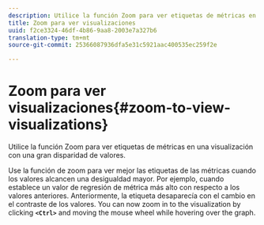 ```yaml
---
description: Utilice la función Zoom para ver etiquetas de métricas en una visualización con una gran disparidad de valores.
title: Zoom para ver visualizaciones
uuid: f2ce3324-46df-4b86-9aa8-2003e7a327b6
translation-type: tm+mt
source-git-commit: 25366087936dfa5e31c5921aac400535ec259f2e

---
```



# Zoom para ver visualizaciones{#zoom-to-view-visualizations}

Utilice la función Zoom para ver etiquetas de métricas en una visualización con una gran disparidad de valores.

Use la función de zoom para ver mejor las etiquetas de las métricas cuando los valores alcancen una desigualdad mayor. Por ejemplo, cuando establece un valor de regresión de métrica más alto con respecto a los valores anteriores. Anteriormente, la etiqueta desaparecía con el cambio en el contraste de los valores. You can now zoom in to the visualization by clicking **`<Ctrl>`** and moving the mouse wheel while hovering over the graph.
